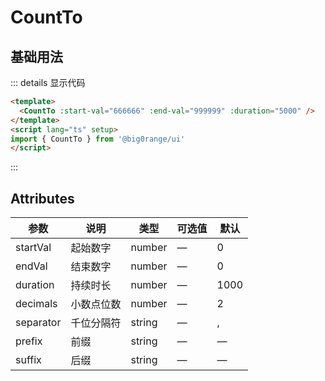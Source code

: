 # CountTo

## 基础用法


 <CountTo  :end-val="999999" :duration="5000" />

::: details 显示代码

```html
<template>
  <CountTo :start-val="666666" :end-val="999999" :duration="5000" />
</template>
<script lang="ts" setup>
import { CountTo } from '@big0range/ui'
</script>
```

:::
## Attributes

| 参数      | 说明       | 类型   | 可选值 | 默认 |
| --------- | ---------- | ------ | ------ | ---- |
| startVal  | 起始数字   | number | —      | 0    |
| endVal    | 结束数字   | number | —      | 0    |
| duration  | 持续时长   | number | —      | 1000 |
| decimals  | 小数点位数 | number | —      | 2    |
| separator | 千位分隔符 | string | —      | ,    |
| prefix    | 前缀       | string | —      | —    |
| suffix    | 后缀       | string | —      | —    |
